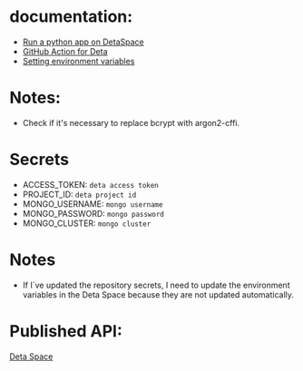 # documentation:
- [Run a python app on DetaSpace](https://deta.space/docs/en/build/quick-starts/python/)
- [GitHub Action for Deta](https://github.com/marketplace/actions/deta-space-deployment-github-action)
- [Setting environment variables](https://deta.space/docs/en/build/fundamentals/the-space-runtime/configuration#environment-variables)

# Notes:
- Check if it's necessary to replace bcrypt with argon2-cffi.

# Secrets
- ACCESS_TOKEN: `deta access token`
- PROJECT_ID: `deta project id`
- MONGO_USERNAME: `mongo username`
- MONGO_PASSWORD: `mongo password`
- MONGO_CLUSTER: `mongo cluster`

# Notes
- If I´ve updated the repository secrets, I need to update the environment variables in the Deta Space because they are not updated automatically.

# Published API:
[Deta Space](https://lab_portafolio-1-k1767315.deta.app/)
